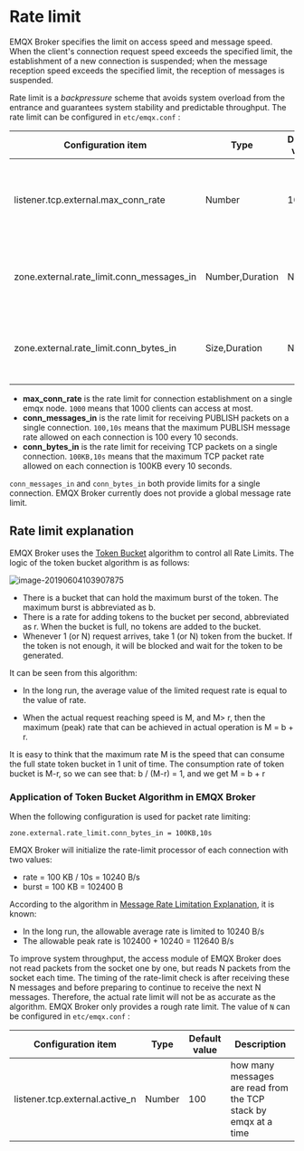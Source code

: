 # Rate limit
EMQX Broker specifies the limit on access speed and message speed. When the client's connection request speed exceeds the specified limit, the establishment of a new connection is suspended; when the message reception speed exceeds the specified limit, the reception of messages is suspended.

Rate limit is a *backpressure* scheme that avoids system overload from the entrance and guarantees system stability and predictable throughput. The rate limit can be configured in `etc/emqx.conf` :

| Configuration item                  | Type            | Default value | Description                                                  |
| ----------------------------------- | --------------- | ------------- | ------------------------------------------------------------ |
| listener.tcp.external.max_conn_rate | Number          | 1000          | The maximum allowable connection rate on this node (conn/s)  |
| zone.external.rate_limit.conn_messages_in         | Number,Duration | No limit      | Maximum allowable publish rate on a single connection (msg/s) |
| zone.external.rate_limit.conn_bytes_in    | Size,Duration   | No limit      | Maximum allowable packet rate on a single connection (bytes/s) |

- **max_conn_rate** is the rate limit for connection establishment on a single emqx node. `1000` means that 1000 clients can access at most.
- **conn_messages_in** is the rate limit for receiving PUBLISH packets on a single connection. `100,10s` means that the maximum PUBLISH message rate allowed on each connection is 100 every 10 seconds.
- **conn_bytes_in** is the rate limit for receiving TCP packets on a single connection. `100KB,10s` means that the maximum TCP packet rate allowed on each connection is 100KB every 10 seconds.

`conn_messages_in` and `conn_bytes_in` both provide limits for a single connection. EMQX Broker currently does not provide a global message rate limit.

## Rate limit explanation 
EMQX Broker uses the [Token Bucket](https://en.wikipedia.org/wiki/Token_bucket) algorithm to control all Rate Limits. The logic of the token bucket algorithm is as follows:

![image-20190604103907875](../assets/token-bucket.jpg)

- There is a bucket that can hold the maximum burst of the token. The maximum burst is abbreviated as b.
- There is a rate for adding tokens to the bucket per second, abbreviated as r. When the bucket is full, no tokens are added to the bucket.
- Whenever 1 (or N) request arrives, take 1 (or N) token from the bucket. If the token is not enough, it will be blocked and wait for the token to be generated.

It can be seen from this algorithm:

- In the long run, the average value of the limited request rate is equal to the value of rate.

- When the actual request reaching speed is M, and M> r, then the maximum (peak) rate that can be achieved in actual operation is M = b + r.

It is easy to think that the maximum rate M is the speed that can consume the full state token bucket in 1 unit of time. The consumption rate of token bucket is M-r, so we can see that: b / (M-r) = 1, and we get M = b + r
  
  

### Application of Token Bucket Algorithm in EMQX Broker
When the following configuration is used for packet rate limiting:

```
zone.external.rate_limit.conn_bytes_in = 100KB,10s
```

EMQX Broker will initialize the rate-limit processor of each connection with two values:

- rate = 100 KB / 10s = 10240 B/s
- burst = 100 KB = 102400 B

According to the algorithm in [Message Rate Limitation Explanation](#rate-limit-explanation), it is known:

- In the long run, the allowable average rate is limited to 10240 B/s
- The allowable peak rate is 102400 + 10240 = 112640 B/s

To improve system throughput, the access module of EMQX Broker does not read packets from the socket one by one, but reads N packets from the socket each time. The timing of the rate-limit check is after receiving these N messages and before preparing to continue to receive the next N messages. Therefore, the actual rate limit will not be as accurate as the algorithm. EMQX Broker only provides a rough rate limit. The value of `N` can be configured in  `etc/emqx.conf` :

| Configuration item             | Type   | Default value | Description                                                  |
| ------------------------------ | ------ | ------------- | ------------------------------------------------------------ |
| listener.tcp.external.active_n | Number | 100           | how many messages are read from the TCP stack by emqx at a time |
